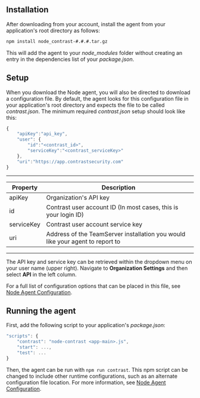 <!--
title: "Node.js Agent Installation"
description: "Installing the Node.js Agent"
tags: "NodeJS agent installation"
-->

## Installation
After downloading from your account, install the agent from your application's root directory as follows:
``` sh
npm install node_contrast-#.#.#.tar.gz
```
This will add the agent to your *node_modules* folder without creating an entry in the dependencies list of your *package.json*.

## Setup
When you download the Node agent, you will also be directed to download a configuration file. By default, the agent looks for this configuration file in your application's root directory and expects the file to be called *contrast.json*.
The minimum required *contrast.json* setup should look like this:
``` javascript
{
    "apiKey":"api_key",
    "user": {
        "id":"<contrast_id>",
        "serviceKey":"<contrast_serviceKey>"
    },
    "uri":"https://app.contrastsecurity.com"
}
```

---

 Property                | Description
------------------------ | ------------
apiKey                   | Organization's API key
id                       | Contrast user account ID (In most cases, this is your login ID)
serviceKey               | Contrast user account service key
uri                      | Address of the TeamServer installation you would like your agent to report to

---

The API key and service key can be retrieved within the dropdown menu on your user name (upper right). Navigate to **Organization Settings** and then select **API** in the left column.

For a full list of configuration options that can be placed in this file, see [Node Agent Configuration](user_nodeconfig.html#config).

## Running the agent
First, add the following script to your application's *package.json*:

``` javascript
"scripts": {
	"contrast": "node-contrast <app-main>.js",
	"start": ...,
	"test": ...
}
```

Then, the agent can be run with ```npm run contrast```. This npm script can be changed to include other runtime configurations, such as an alternate configuration file location. For more information, see [Node Agent Configuration](user_nodeconfig.html#config).
